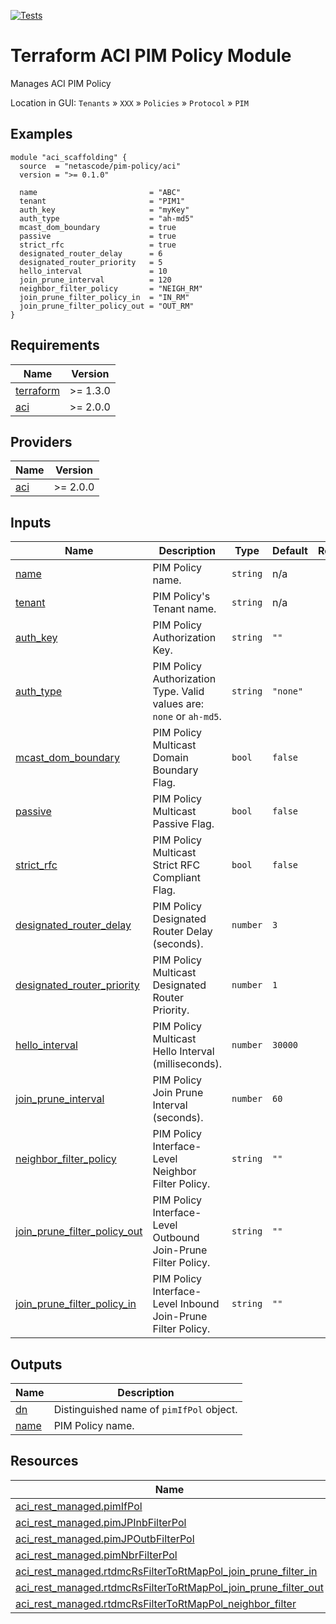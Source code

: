 <!-- BEGIN_TF_DOCS -->
[![Tests](https://github.com/netascode/terraform-aci-pim-policy/actions/workflows/test.yml/badge.svg)](https://github.com/netascode/terraform-aci-pim-policy/actions/workflows/test.yml)

# Terraform ACI PIM Policy Module

Manages ACI PIM Policy

Location in GUI:
`Tenants` » `XXX` » `Policies` » `Protocol` » `PIM`

## Examples

```hcl
module "aci_scaffolding" {
  source  = "netascode/pim-policy/aci"
  version = ">= 0.1.0"

  name                         = "ABC"
  tenant                       = "PIM1"
  auth_key                     = "myKey"
  auth_type                    = "ah-md5"
  mcast_dom_boundary           = true
  passive                      = true
  strict_rfc                   = true
  designated_router_delay      = 6
  designated_router_priority   = 5
  hello_interval               = 10
  join_prune_interval          = 120
  neighbor_filter_policy       = "NEIGH_RM"
  join_prune_filter_policy_in  = "IN_RM"
  join_prune_filter_policy_out = "OUT_RM"
}
```

## Requirements

| Name | Version |
|------|---------|
| <a name="requirement_terraform"></a> [terraform](#requirement\_terraform) | >= 1.3.0 |
| <a name="requirement_aci"></a> [aci](#requirement\_aci) | >= 2.0.0 |

## Providers

| Name | Version |
|------|---------|
| <a name="provider_aci"></a> [aci](#provider\_aci) | >= 2.0.0 |

## Inputs

| Name | Description | Type | Default | Required |
|------|-------------|------|---------|:--------:|
| <a name="input_name"></a> [name](#input\_name) | PIM Policy name. | `string` | n/a | yes |
| <a name="input_tenant"></a> [tenant](#input\_tenant) | PIM Policy's Tenant name. | `string` | n/a | yes |
| <a name="input_auth_key"></a> [auth\_key](#input\_auth\_key) | PIM Policy Authorization Key. | `string` | `""` | no |
| <a name="input_auth_type"></a> [auth\_type](#input\_auth\_type) | PIM Policy Authorization Type. Valid values are: `none` or `ah-md5`. | `string` | `"none"` | no |
| <a name="input_mcast_dom_boundary"></a> [mcast\_dom\_boundary](#input\_mcast\_dom\_boundary) | PIM Policy Multicast Domain Boundary Flag. | `bool` | `false` | no |
| <a name="input_passive"></a> [passive](#input\_passive) | PIM Policy Multicast Passive Flag. | `bool` | `false` | no |
| <a name="input_strict_rfc"></a> [strict\_rfc](#input\_strict\_rfc) | PIM Policy Multicast Strict RFC Compliant Flag. | `bool` | `false` | no |
| <a name="input_designated_router_delay"></a> [designated\_router\_delay](#input\_designated\_router\_delay) | PIM Policy Designated Router Delay (seconds). | `number` | `3` | no |
| <a name="input_designated_router_priority"></a> [designated\_router\_priority](#input\_designated\_router\_priority) | PIM Policy Multicast Designated Router Priority. | `number` | `1` | no |
| <a name="input_hello_interval"></a> [hello\_interval](#input\_hello\_interval) | PIM Policy Multicast Hello Interval (milliseconds). | `number` | `30000` | no |
| <a name="input_join_prune_interval"></a> [join\_prune\_interval](#input\_join\_prune\_interval) | PIM Policy Join Prune Interval (seconds). | `number` | `60` | no |
| <a name="input_neighbor_filter_policy"></a> [neighbor\_filter\_policy](#input\_neighbor\_filter\_policy) | PIM Policy Interface-Level Neighbor Filter Policy. | `string` | `""` | no |
| <a name="input_join_prune_filter_policy_out"></a> [join\_prune\_filter\_policy\_out](#input\_join\_prune\_filter\_policy\_out) | PIM Policy Interface-Level Outbound Join-Prune Filter Policy. | `string` | `""` | no |
| <a name="input_join_prune_filter_policy_in"></a> [join\_prune\_filter\_policy\_in](#input\_join\_prune\_filter\_policy\_in) | PIM Policy Interface-Level Inbound Join-Prune Filter Policy. | `string` | `""` | no |

## Outputs

| Name | Description |
|------|-------------|
| <a name="output_dn"></a> [dn](#output\_dn) | Distinguished name of `pimIfPol` object. |
| <a name="output_name"></a> [name](#output\_name) | PIM Policy name. |

## Resources

| Name | Type |
|------|------|
| [aci_rest_managed.pimIfPol](https://registry.terraform.io/providers/CiscoDevNet/aci/latest/docs/resources/rest_managed) | resource |
| [aci_rest_managed.pimJPInbFilterPol](https://registry.terraform.io/providers/CiscoDevNet/aci/latest/docs/resources/rest_managed) | resource |
| [aci_rest_managed.pimJPOutbFilterPol](https://registry.terraform.io/providers/CiscoDevNet/aci/latest/docs/resources/rest_managed) | resource |
| [aci_rest_managed.pimNbrFilterPol](https://registry.terraform.io/providers/CiscoDevNet/aci/latest/docs/resources/rest_managed) | resource |
| [aci_rest_managed.rtdmcRsFilterToRtMapPol_join_prune_filter_in](https://registry.terraform.io/providers/CiscoDevNet/aci/latest/docs/resources/rest_managed) | resource |
| [aci_rest_managed.rtdmcRsFilterToRtMapPol_join_prune_filter_out](https://registry.terraform.io/providers/CiscoDevNet/aci/latest/docs/resources/rest_managed) | resource |
| [aci_rest_managed.rtdmcRsFilterToRtMapPol_neighbor_filter](https://registry.terraform.io/providers/CiscoDevNet/aci/latest/docs/resources/rest_managed) | resource |
<!-- END_TF_DOCS -->